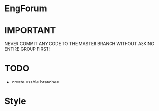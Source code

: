 # EngForum

# IMPORTANT
NEVER COMMIT ANY CODE TO THE MASTER BRANCH WITHOUT ASKING ENTIRE GROUP FIRST!

# TODO
- create usable branches

# Style
